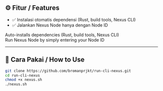 
## ⚙️ Fitur / Features

- ✅ Instalasi otomatis dependensi (Rust, build tools, Nexus CLI)  
- ✅ Jalankan Nexus Node hanya dengan Node ID  

Auto-installs dependencies (Rust, build tools, Nexus CLI)  
Run Nexus Node by simply entering your Node ID  

---

## 🚀 Cara Pakai / How to Use

```bash
git clone https://github.com/bromanprjkt/run-cli-nexus.git
cd run-cli-nexus
chmod +x nexus.sh
./nexus.sh
